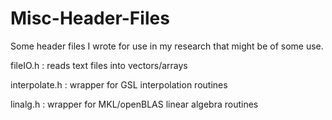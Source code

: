 # Misc-Header-Files
Some header files I wrote for use in my research that might be of some use.


fileIO.h : reads text files into vectors/arrays

interpolate.h : wrapper for GSL interpolation routines

linalg.h : wrapper for MKL/openBLAS linear algebra routines
